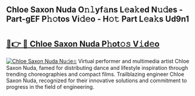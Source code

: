 ## Chloe Saxon Nuda O𝚗𝚕yf𝚊ns L𝚎a𝚔ed N𝚞𝚍es - Part-gEF P𝚑𝚘tos Vi𝚍𝚎o - H𝚘𝚝 Part L𝚎a𝚔s Ud9n1

# <h2><a href="http://kf5kt1.oniu.top/?m=Chloe+Saxon+Nuda">🔗👉 🔴 Chloe Saxon Nuda P𝚑ot𝚘𝚜 V𝚒d𝚎o</a></h2>

[![Chloe Saxon Nuda Nu𝚍e𝚜](https://i.imgur.com/0qMVB7G.gif)](http://kf5kt1.oniu.top/?m=Chloe+Saxon+Nuda)
Virtual performer and multimedia artist Chloe Saxon Nuda, famed for distributing dance and lifestyle inspiration through trending choreographies and compact films. Trailblazing engineer Chloe Saxon Nuda, recognized for their innovative solutions and commitment to progress in the field of engineering.  
